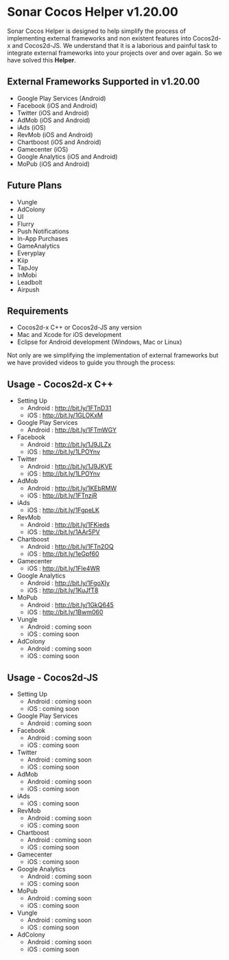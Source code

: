 # Sonar Cocos Helper v1.20.00

Sonar Cocos Helper is designed to help simplify the process of implementing external frameworks and non existent features into Cocos2d-x and Cocos2d-JS. We understand that it is a laborious and painful task to integrate external frameworks into your projects over and over again. So we have solved this <strong>Helper</strong>.

External Frameworks Supported in v1.20.00
------------------------------------------
* Google Play Services (Android)<br />
* Facebook (iOS and Android)<br />
* Twitter (iOS and Android)<br />
* AdMob (iOS and Android)<br />
* iAds (iOS)<br />
* RevMob (iOS and Android)<br />
* Chartboost (iOS and Android)<br />
* Gamecenter (iOS)<br />
* Google Analytics (iOS and Android)<br />
* MoPub (iOS and Android)<br />

Future Plans
------------------------------------------
* Vungle<br />
* AdColony<br />
* UI<br />
* Flurry<br />
* Push Notifications<br />
* In-App Purchases<br />
* GameAnalytics<br />
* Everyplay<br />
* Kiip<br />
* TapJoy<br />
* InMobi<br />
* Leadbolt
* Airpush

Requirements
------------------------------------------
* Cocos2d-x C++ or Cocos2d-JS any version
* Mac and Xcode for iOS development
* Eclipse for Android development (Windows, Mac or Linux)

Not only are we simplifying the implementation of external frameworks but we have provided videos to guide you through the process:<br />

Usage - Cocos2d-x C++
------------------------------------------
* Setting Up<br />
	- Android : http://bit.ly/1FTnD31<br />
	- iOS : http://bit.ly/1GLOKxM<br />
* Google Play Services<br />
	- Android : http://bit.ly/1FTmWGY<br />
* Facebook<br />
	- Android : http://bit.ly/1J9JLZx<br />
	- iOS : http://bit.ly/1LPOYnv<br />
* Twitter<br />
	- Android : http://bit.ly/1J9JKVE<br />
	- iOS : http://bit.ly/1LPOYnv<br />
* AdMob<br />
	- Android : http://bit.ly/1KEbRMW<br />
	- iOS : http://bit.ly/1FTnzjR<br />
* iAds<br />
	- iOS : http://bit.ly/1FgpeLK<br />
* RevMob<br />
	- Android : http://bit.ly/1FKieds<br />
	- iOS : http://bit.ly/1AAr5PV<br />
* Chartboost<br />
	- Android : http://bit.ly/1FTn2OQ<br />
	- iOS : http://bit.ly/1eGpf60<br />
* Gamecenter<br />
	- iOS : http://bit.ly/1Fle4WR<br />
* Google Analytics<br />
	- Android : http://bit.ly/1FgoXIy<br />
	- iOS : http://bit.ly/1KuJfT8<br />
* MoPub<br />
	- Android : http://bit.ly/1GkQ645<br />
	- iOS : http://bit.ly/1Bwm060<br />
* Vungle<br />
	- Android : coming soon<br />
	- iOS : coming soon<br />
* AdColony<br />
	- Android : coming soon<br />
	- iOS : coming soon<br />

Usage - Cocos2d-JS
------------------------------------------
* Setting Up<br />
	- Android : coming soon<br />
	- iOS : coming soon<br />
* Google Play Services<br />
	- Android : coming soon<br />
* Facebook<br />
	- Android : coming soon<br />
	- iOS : coming soon<br />
* Twitter<br />
	- Android : coming soon<br />
	- iOS : coming soon<br />
* AdMob<br />
	- Android : coming soon<br />
	- iOS : coming soon<br />
* iAds<br />
	- iOS : coming soon<br />
* RevMob<br />
	- Android : coming soon<br />
	- iOS : coming soon<br />
* Chartboost<br />
	- Android : coming soon<br />
	- iOS : coming soon<br />
* Gamecenter<br />
	- iOS : coming soon<br />
* Google Analytics<br />
	- Android : coming soon<br />
	- iOS : coming soon<br />
* MoPub<br />
	- Android : coming soon<br />
	- iOS : coming soon<br />
* Vungle<br />
	- Android : coming soon<br />
	- iOS : coming soon<br />
* AdColony<br />
	- Android : coming soon<br />
	- iOS : coming soon<br />
